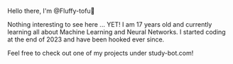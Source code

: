 Hello there, I'm @Fluffy-tofu👋

Nothing interesting to see here ... YET!
I am 17 years old and currently learning all about Machine Learning and Neural Networks.
I started coding at the end of 2023 and have been hooked ever since.

Feel free to check out one of my projects under study-bot.com!


<!---
Fluffy-tofu/Fluffy-tofu is a ✨ special ✨ repository because its `README.md` (this file) appears on your GitHub profile.
You can click the Preview link to take a look at your changes.
--->
